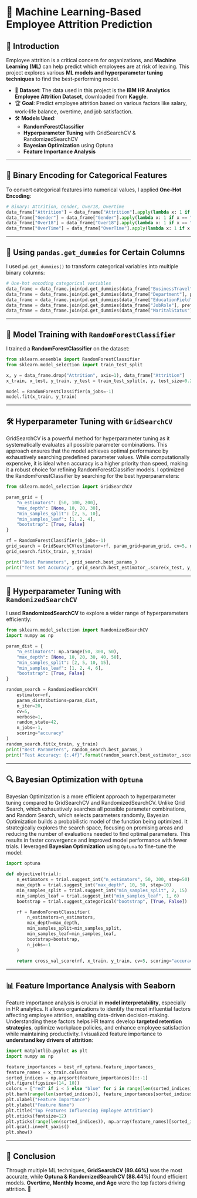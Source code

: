 # 🤖 Machine Learning-Based Employee Attrition Prediction

## 📌 Introduction
Employee attrition is a critical concern for organizations, and **Machine Learning (ML)** can help predict which employees are at risk of leaving. This project explores various **ML models and hyperparameter tuning techniques** to find the best-performing model.

- 📂 **Dataset**: The data used in this project is the **IBM HR Analytics Employee Attrition Dataset**, downloaded from **Kaggle**.
- 🏆 **Goal**: Predict employee attrition based on various factors like salary, work-life balance, overtime, and job satisfaction.
- 🛠️ **Models Used**:
  - **RandomForestClassifier**
  - **Hyperparameter Tuning** with GridSearchCV & RandomizedSearchCV
  - **Bayesian Optimization** using Optuna
  - **Feature Importance Analysis**

---

## 🔄 Binary Encoding for Categorical Features
To convert categorical features into numerical values, I applied **One-Hot Encoding**:

```python
# Binary: Attrition, Gender, Over18, Overtime
data_frame["Attrition"] = data_frame["Attrition"].apply(lambda x: 1 if x == "Yes" else 0)
data_frame["Gender"] = data_frame["Gender"].apply(lambda x: 1 if x == "Male" else 0)
data_frame["Over18"] = data_frame["Over18"].apply(lambda x: 1 if x == "Y" else 0)
data_frame["OverTime"] = data_frame["OverTime"].apply(lambda x: 1 if x == "Yes" else 0)
```

---

## 🔀 Using `pandas.get_dummies` for Certain Columns
I used `pd.get_dummies()` to transform categorical variables into multiple binary columns:

```python
# One-hot encoding categorical variables
data_frame = data_frame.join(pd.get_dummies(data_frame["BusinessTravel"])).drop("BusinessTravel", axis=1)
data_frame = data_frame.join(pd.get_dummies(data_frame["Department"], prefix="Department")).drop("Department", axis=1)
data_frame = data_frame.join(pd.get_dummies(data_frame["EducationField"], prefix="Education")).drop("EducationField", axis=1)
data_frame = data_frame.join(pd.get_dummies(data_frame["JobRole"], prefix="Role")).drop("JobRole", axis=1)
data_frame = data_frame.join(pd.get_dummies(data_frame["MaritalStatus"], prefix="Status")).drop("MaritalStatus", axis=1)
```

---

## 🌲 Model Training with `RandomForestClassifier`
I trained a **RandomForestClassifier** on the dataset:

```python
from sklearn.ensemble import RandomForestClassifier
from sklearn.model_selection import train_test_split

x, y = data_frame.drop("Attrition", axis=1), data_frame["Attrition"]
x_train, x_test, y_train, y_test = train_test_split(x, y, test_size=0.2)

model = RandomForestClassifier(n_jobs=-1)
model.fit(x_train, y_train)
```

---

## 🛠️ Hyperparameter Tuning with `GridSearchCV`
GridSearchCV is a powerful method for hyperparameter tuning as it systematically evaluates all possible parameter combinations. This approach ensures that the model achieves optimal performance by exhaustively searching predefined parameter values. While computationally expensive, it is ideal when accuracy is a higher priority than speed, making it a robust choice for refining RandomForestClassifier models.
I optimized the RandomForestClassifier by searching for the best hyperparameters:

```python
from sklearn.model_selection import GridSearchCV

param_grid = {
    "n_estimators": [50, 100, 200],
    "max_depth": [None, 10, 20, 30],
    "min_samples_split": [2, 5, 10],
    "min_samples_leaf": [1, 2, 4],
    "bootstrap": [True, False]
}

rf = RandomForestClassifier(n_jobs=-1)
grid_search = GridSearchCV(estimator=rf, param_grid=param_grid, cv=5, n_jobs=-1, verbose=1, scoring="accuracy")
grid_search.fit(x_train, y_train)

print("Best Parameters", grid_search.best_params_)
print("Test Set Accuracy", grid_search.best_estimator_.score(x_test, y_test))
```

---

## 🎯 Hyperparameter Tuning with `RandomizedSearchCV`
I used **RandomizedSearchCV** to explore a wider range of hyperparameters efficiently:

```python
from sklearn.model_selection import RandomizedSearchCV
import numpy as np

param_dist = {
    "n_estimators": np.arange(50, 300, 50),
    "max_depth": [None, 10, 20, 30, 40, 50],
    "min_samples_split": [2, 5, 10, 15],
    "min_samples_leaf": [1, 2, 4, 6],
    "bootstrap": [True, False]
}

random_search = RandomizedSearchCV(
    estimator=rf,
    param_distributions=param_dist,
    n_iter=20,
    cv=5,
    verbose=1,
    random_state=42,
    n_jobs=-1,
    scoring="accuracy"
)
random_search.fit(x_train, y_train)
print("Best Parameters", random_search.best_params_)
print("Test Accuracy: {:.4f}".format(random_search.best_estimator_.score(x_test, y_test)))
```

---

## 🔍 Bayesian Optimization with `Optuna`
Bayesian Optimization is a more efficient approach to hyperparameter tuning compared to GridSearchCV and RandomizedSearchCV. Unlike Grid Search, which exhaustively searches all possible parameter combinations, and Random Search, which selects parameters randomly, Bayesian Optimization builds a probabilistic model of the function being optimized. It strategically explores the search space, focusing on promising areas and reducing the number of evaluations needed to find optimal parameters. This results in faster convergence and improved model performance with fewer trials.
I leveraged **Bayesian Optimization** using `Optuna` to fine-tune the model:

```python
import optuna

def objective(trial):
    n_estimators = trial.suggest_int("n_estimators", 50, 300, step=50)
    max_depth = trial.suggest_int("max_depth", 10, 50, step=10)
    min_samples_split = trial.suggest_int("min_samples_split", 2, 15)
    min_samples_leaf = trial.suggest_int("min_samples_leaf", 1, 6)
    bootstrap = trial.suggest_categorical("bootstrap", [True, False])

    rf = RandomForestClassifier(
        n_estimators=n_estimators,
        max_depth=max_depth,
        min_samples_split=min_samples_split,
        min_samples_leaf=min_samples_leaf,
        bootstrap=bootstrap,
        n_jobs=-1
    )
    
    return cross_val_score(rf, x_train, y_train, cv=5, scoring="accuracy").mean()
```

---

## 📊 Feature Importance Analysis with Seaborn
Feature importance analysis is crucial in **model interpretability**, especially in HR analytics. It allows organizations to identify the most influential factors affecting employee attrition, enabling data-driven decision-making. Understanding these factors helps HR teams develop **targeted retention strategies**, optimize workplace policies, and enhance employee satisfaction while maintaining productivity.
I visualized feature importance to **understand key drivers of attrition**:

```python
import matplotlib.pyplot as plt
import numpy as np

feature_importances = best_rf_optuna.feature_importances_
feature_names = x_train.columns
sorted_indices = np.argsort(feature_importances)[::-1]
plt.figure(figsize=(14, 10))
colors = ["red" if i < 5 else "blue" for i in range(len(sorted_indices))]
plt.barh(range(len(sorted_indices)), feature_importances[sorted_indices], color=colors)
plt.xlabel("Feature Importance")
plt.ylabel("Feature Name")
plt.title("Top Features Influencing Employee Attrition")
plt.xticks(fontsize=12)
plt.yticks(range(len(sorted_indices)), np.array(feature_names)[sorted_indices], fontsize=10)
plt.gca().invert_yaxis()
plt.show()
```

---

## 🏁 Conclusion
Through multiple ML techniques, **GridSearchCV (89.46%)** was the most accurate, while **Optuna & RandomizedSearchCV (88.44%)** found efficient models. **Overtime, Monthly Income, and Age** were the top factors driving attrition. 🚀

